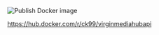 ![Publish Docker image](https://github.com/ck99/virginmediahubapi/workflows/Build%20and%20Push%20Docker%20image/badge.svg?branch=master)


https://hub.docker.com/r/ck99/virginmediahubapi
